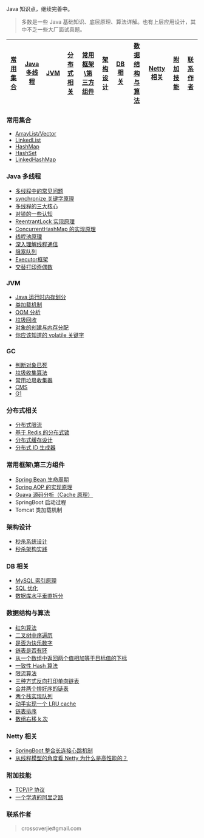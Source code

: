 
Java 知识点，继续完善中。

> 多数是一些 Java 基础知识、底层原理、算法详解。也有上层应用设计，其中不乏一些大厂面试真题。

[常用集合](https://github.com/nekoozero/Java-Interview/blob/master/README.md#%E5%B8%B8%E7%94%A8%E9%9B%86%E5%90%88) | [Java 多线程](https://github.com/nekoozero/Java-Interview/blob/master/README.md#java-%E5%A4%9A%E7%BA%BF%E7%A8%8B) | [JVM](https://github.com/nekoozero/Java-Interview/blob/master/README.md#jvm) | [分布式相关](https://github.com/nekoozero/Java-Interview/blob/master/README.md#%E5%88%86%E5%B8%83%E5%BC%8F%E7%9B%B8%E5%85%B3) |[常用框架\第三方组件](https://github.com/nekoozero/Java-Interview/blob/master/README.md#%E5%B8%B8%E7%94%A8%E6%A1%86%E6%9E%B6%E7%AC%AC%E4%B8%89%E6%96%B9%E7%BB%84%E4%BB%B6)|[架构设计](https://github.com/nekoozero/Java-Interview/blob/master/README.md#%E6%9E%B6%E6%9E%84%E8%AE%BE%E8%AE%A1)|[DB 相关](https://github.com/nekoozero/Java-Interview/blob/master/README.md#db-%E7%9B%B8%E5%85%B3)|[数据结构与算法](https://github.com/nekoozero/Java-Interview/blob/master/README.md#%E6%95%B0%E6%8D%AE%E7%BB%93%E6%9E%84%E4%B8%8E%E7%AE%97%E6%B3%95)|[Netty 相关](https://github.com/nekoozero/Java-Interview#netty-%E7%9B%B8%E5%85%B3)|[附加技能](https://github.com/nekoozero/Java-Interview/blob/master/README.md#%E9%99%84%E5%8A%A0%E6%8A%80%E8%83%BD)|[联系作者](https://github.com/nekoozero/Java-Interview#%E8%81%94%E7%B3%BB%E4%BD%9C%E8%80%85)
---- | --- | --- | ---| ---| ---| ---| ---| ---|---|---



### 常用集合
- [ArrayList/Vector](https://github.com/nekoozero/Java-Interview/blob/master/MD/ArrayList.md)
- [LinkedList](https://github.com/nekoozero/Java-Interview/blob/master/MD/LinkedList.md)
- [HashMap](https://github.com/nekoozero/Java-Interview/blob/master/MD/HashMap.md)
- [HashSet](https://github.com/nekoozero/Java-Interview/blob/master/MD/collection/HashSet.md)
- [LinkedHashMap](https://github.com/nekoozero/Java-Interview/blob/master/MD/collection/LinkedHashMap.md)

### Java 多线程
- [多线程中的常见问题](https://github.com/nekoozero/Java-Interview/blob/master/MD/Thread-common-problem.md)
- [synchronize 关键字原理](https://github.com/nekoozero/Java-Interview/blob/master/MD/Synchronize.md)
- [多线程的三大核心](https://github.com/nekoozero/Java-Interview/blob/master/MD/Threadcore.md)
- [对锁的一些认知](https://github.com/nekoozero/Java-Interview/blob/master/MD/Java-lock.md)
- [ReentrantLock 实现原理 ](https://github.com/nekoozero/Java-Interview/blob/master/MD/ReentrantLock.md)
- [ConcurrentHashMap 的实现原理](https://github.com/nekoozero/Java-Interview/blob/master/MD/ConcurrentHashMap.md)
- [线程池原理](https://github.com/nekoozero/Java-Interview/blob/master/MD/ThreadPoolExecutor.md)
- [深入理解线程通信](https://github.com/nekoozero/Java-Interview/blob/master/MD/concurrent/thread-communication.md)
- [阻塞队列](https://github.com/nekoozero/Java-Interview/blob/master/MD/BlockingQueue.md)
- [Executor框架](https://github.com/nekoozero/Java-Interview/blob/master/MD/Executor.md)
- [交替打印奇偶数](https://github.com/nekoozero/Java-Interview/blob/master/src/main/java/com/crossoverjie/actual/TwoThread.java)

### JVM
- [Java 运行时内存划分](https://github.com/nekoozero/Java-Interview/blob/master/MD/MemoryAllocation.md)
-  [类加载机制](https://github.com/nekoozero/Java-Interview/blob/master/MD/ClassLoad.md)
-  [OOM 分析](https://github.com/nekoozero/Java-Interview/blob/master/MD/OOM-analysis.md)
- [垃圾回收](https://github.com/nekoozero/Java-Interview/blob/master/MD/GarbageCollection.md)
- [对象的创建与内存分配](https://github.com/nekoozero/Java-Interview/blob/master/MD/newObject.md)
- [你应该知道的 volatile 关键字](https://github.com/nekoozero/Java-Interview/blob/master/MD/concurrent/volatile.md)

### GC
- [判断对象已死](https://github.com/nekoozero/Java-Interview/blob/master/MD/GC/Base-of-GC.md#%E6%A6%82%E8%BF%B0)
- [垃圾收集算法](https://github.com/nekoozero/Java-Interview/blob/master/MD/GC/Algorithm-GC.md)
- [常用垃圾收集器](https://github.com/nekoozero/Java-Interview/blob/master/MD/GC/Garbage-Collector.md)
- [CMS](https://github.com/nekoozero/Java-Interview/blob/master/MD/GC/CMS.md)
- [G1](https://github.com/nekoozero/Java-Interview/blob/master/MD/GC/G1.md)
### 分布式相关

- [分布式限流](http://nekoozero.top/2018/04/28/sbc/sbc7-Distributed-Limit/)
- [基于 Redis 的分布式锁](http://nekoozero.top/2018/03/29/distributed-lock/distributed-lock-redis/)
- [分布式缓存设计](https://github.com/nekoozero/Java-Interview/blob/master/MD/Cache-design.md)
- [分布式 ID 生成器](https://github.com/nekoozero/Java-Interview/blob/master/MD/ID-generator.md)

### 常用框架\第三方组件

- [Spring Bean 生命周期](https://github.com/nekoozero/Java-Interview/blob/master/MD/spring/spring-bean-lifecycle.md)
- [Spring AOP 的实现原理](https://github.com/nekoozero/Java-Interview/blob/master/MD/SpringAOP.md) 
- [Guava 源码分析（Cache 原理）](https://nekoozero.top/2018/06/13/guava/guava-cache/)
- SpringBoot 启动过程
- Tomcat 类加载机制


### 架构设计
- [秒杀系统设计](https://github.com/nekoozero/Java-Interview/blob/master/MD/Spike.md)
- [秒杀架构实践](http://nekoozero.top/2018/05/07/ssm/SSM18-seconds-kill/)

### DB 相关

- [MySQL 索引原理](https://github.com/nekoozero/Java-Interview/blob/master/MD/mysql/MySQL-Index.md)
- [SQL 优化](https://github.com/nekoozero/Java-Interview/blob/master/MD/mysql/SQL-optimization.md)
- [数据库水平垂直拆分](https://github.com/nekoozero/Java-Interview/blob/master/MD/mysql/DB-split.md)

### 数据结构与算法
- [红包算法](https://github.com/nekoozero/Java-Interview/blob/master/src/main/java/com/nekoozero/red/RedPacket.java)
- [二叉树中序遍历](https://github.com/nekoozero/Java-Interview/blob/master/src/main/java/com/nekoozero/algorithm/BinaryNode.java#L76-L101)
- [是否为快乐数字](https://github.com/nekoozero/Java-Interview/blob/master/src/main/java/com/nekoozero/algorithm/HappyNum.java#L38-L55)
- [链表是否有环](https://github.com/nekoozero/Java-Interview/blob/master/src/main/java/com/nekoozero/algorithm/LinkLoop.java#L32-L59)
- [从一个数组中返回两个值相加等于目标值的下标](https://github.com/nekoozero/Java-Interview/blob/master/src/main/java/com/nekoozero/algorithm/TwoSum.java#L38-L59)
- [一致性 Hash 算法](https://github.com/nekoozero/Java-Interview/blob/master/MD/Consistent-Hash.md)
- [限流算法](https://github.com/nekoozero/Java-Interview/blob/master/MD/Limiting.md)
- [三种方式反向打印单向链表](https://github.com/nekoozero/Java-Interview/blob/master/src/main/java/com/nekoozero/algorithm/ReverseNode.java)
- [合并两个排好序的链表](https://github.com/nekoozero/Java-Interview/blob/master/src/main/java/com/nekoozero/algorithm/MergeTwoSortedLists.java)
- [两个栈实现队列](https://github.com/nekoozero/Java-Interview/blob/master/src/main/java/com/nekoozero/algorithm/TwoStackQueue.java)
- [动手实现一个 LRU cache](http://nekoozero.top/2018/04/07/algorithm/LRU-cache/)
- [链表排序](./src/main/java/com/nekoozero/algorithm/LinkedListMergeSort.java)
- [数组右移 k 次](./src/main/java/com/nekoozero/algorithm/ArrayKShift.java)

### Netty 相关
- [SpringBoot 整合长连接心跳机制](https://nekoozero.top/2018/05/24/netty/Netty(1)TCP-Heartbeat/)
- [从线程模型的角度看 Netty 为什么是高性能的？](https://nekoozero.top/2018/07/04/netty/Netty(2)Thread-model/)

### 附加技能

- [TCP/IP 协议](https://github.com/nekoozero/Java-Interview/blob/master/MD/TCP-IP.md)
- [一个学渣的阿里之路](https://crossoverjie.top/2018/06/21/personal/Interview-experience/)


### 联系作者

> crossoverjie#gmail.com
